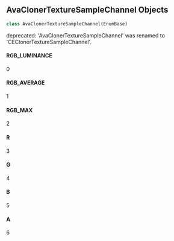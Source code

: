## AvaClonerTextureSampleChannel Objects

```python
class AvaClonerTextureSampleChannel(EnumBase)
```

deprecated: 'AvaClonerTextureSampleChannel' was renamed to 'CEClonerTextureSampleChannel'.

<a id="unreal.AvaClonerTextureSampleChannel.RGB_LUMINANCE"></a>

#### RGB_LUMINANCE

0

<a id="unreal.AvaClonerTextureSampleChannel.RGB_AVERAGE"></a>

#### RGB_AVERAGE

1

<a id="unreal.AvaClonerTextureSampleChannel.RGB_MAX"></a>

#### RGB_MAX

2

<a id="unreal.AvaClonerTextureSampleChannel.R"></a>

#### R

3

<a id="unreal.AvaClonerTextureSampleChannel.G"></a>

#### G

4

<a id="unreal.AvaClonerTextureSampleChannel.B"></a>

#### B

5

<a id="unreal.AvaClonerTextureSampleChannel.A"></a>

#### A

6

<a id="unreal.CEClonerCompareMode"></a>